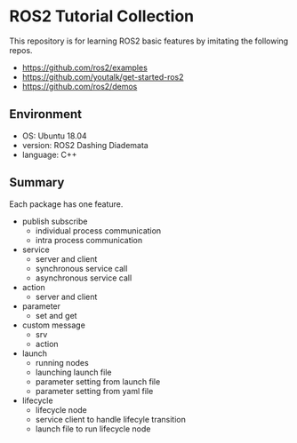 # ROS2 Tutorial Collection

This repository is for learning ROS2 basic features by imitating the following repos.
- https://github.com/ros2/examples
- https://github.com/youtalk/get-started-ros2
- https://github.com/ros2/demos

## Environment
- OS: Ubuntu 18.04
- version: ROS2 Dashing Diademata
- language: C++

## Summary

Each package has one feature.

- publish subscribe
  - individual process communication
  - intra process communication
- service
  - server and client
  - synchronous service call
  - asynchronous service call
- action
  - server and client
- parameter
  - set and get
- custom message
  - srv
  - action
- launch
  - running nodes
  - launching launch file
  - parameter setting from launch file
  - parameter setting from yaml file
- lifecycle
  - lifecycle node
  - service client to handle lifecyle transition
  - launch file to run lifecycle node


